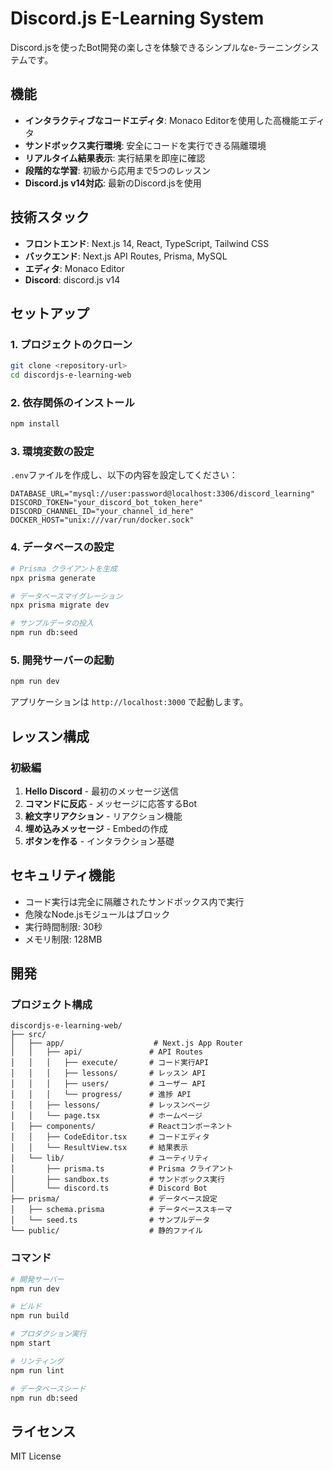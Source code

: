 # Discord.js E-Learning System

Discord.jsを使ったBot開発の楽しさを体験できるシンプルなe-ラーニングシステムです。

## 機能

- **インタラクティブなコードエディタ**: Monaco Editorを使用した高機能エディタ
- **サンドボックス実行環境**: 安全にコードを実行できる隔離環境
- **リアルタイム結果表示**: 実行結果を即座に確認
- **段階的な学習**: 初級から応用まで5つのレッスン
- **Discord.js v14対応**: 最新のDiscord.jsを使用

## 技術スタック

- **フロントエンド**: Next.js 14, React, TypeScript, Tailwind CSS
- **バックエンド**: Next.js API Routes, Prisma, MySQL
- **エディタ**: Monaco Editor
- **Discord**: discord.js v14

## セットアップ

### 1. プロジェクトのクローン

```bash
git clone <repository-url>
cd discordjs-e-learning-web
```

### 2. 依存関係のインストール

```bash
npm install
```

### 3. 環境変数の設定

`.env`ファイルを作成し、以下の内容を設定してください：

```env
DATABASE_URL="mysql://user:password@localhost:3306/discord_learning"
DISCORD_TOKEN="your_discord_bot_token_here"
DISCORD_CHANNEL_ID="your_channel_id_here"
DOCKER_HOST="unix:///var/run/docker.sock"
```

### 4. データベースの設定

```bash
# Prisma クライアントを生成
npx prisma generate

# データベースマイグレーション
npx prisma migrate dev

# サンプルデータの投入
npm run db:seed
```

### 5. 開発サーバーの起動

```bash
npm run dev
```

アプリケーションは `http://localhost:3000` で起動します。

## レッスン構成

### 初級編
1. **Hello Discord** - 最初のメッセージ送信
2. **コマンドに反応** - メッセージに応答するBot
3. **絵文字リアクション** - リアクション機能
4. **埋め込みメッセージ** - Embedの作成
5. **ボタンを作る** - インタラクション基礎

## セキュリティ機能

- コード実行は完全に隔離されたサンドボックス内で実行
- 危険なNode.jsモジュールはブロック
- 実行時間制限: 30秒
- メモリ制限: 128MB

## 開発

### プロジェクト構成

```
discordjs-e-learning-web/
├── src/
│   ├── app/                    # Next.js App Router
│   │   ├── api/               # API Routes
│   │   │   ├── execute/       # コード実行API
│   │   │   ├── lessons/       # レッスン API
│   │   │   ├── users/         # ユーザー API
│   │   │   └── progress/      # 進捗 API
│   │   ├── lessons/           # レッスンページ
│   │   └── page.tsx           # ホームページ
│   ├── components/            # Reactコンポーネント
│   │   ├── CodeEditor.tsx     # コードエディタ
│   │   └── ResultView.tsx     # 結果表示
│   └── lib/                   # ユーティリティ
│       ├── prisma.ts          # Prisma クライアント
│       ├── sandbox.ts         # サンドボックス実行
│       └── discord.ts         # Discord Bot
├── prisma/                    # データベース設定
│   ├── schema.prisma          # データベーススキーマ
│   └── seed.ts                # サンプルデータ
└── public/                    # 静的ファイル
```

### コマンド

```bash
# 開発サーバー
npm run dev

# ビルド
npm run build

# プロダクション実行
npm start

# リンティング
npm run lint

# データベースシード
npm run db:seed
```

## ライセンス

MIT License
